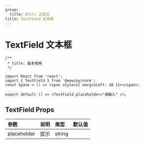 ```yaml
---
group:
  title: Utils 工具包
title: TextField 文本框
---
```


# TextField 文本框

```tsx
/**
 * title: 基本使用
 */

import React from 'react';
import { TextField } from '@wowjoy/core';
const Space = () => <span style={{ marginLeft: 10 }}></span>;

export default () => <TextField placeholder="请输入" />;
```

## TextField Props

| 参数        | 说明 | 类型   | 默认值 |
| :---------- | :--- | :----- | :----- |
| placeholder | 提示 | string |        |
